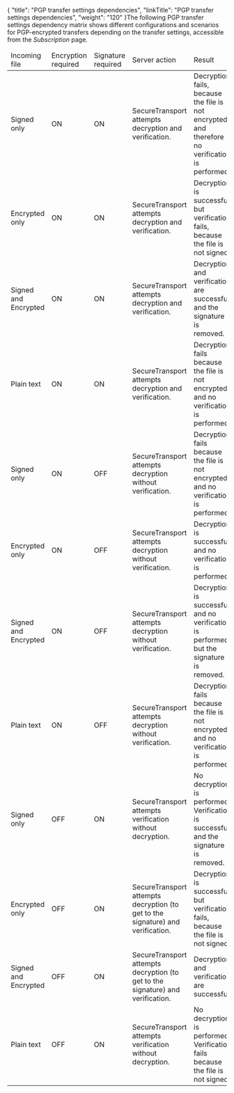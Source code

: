 {
    "title": "PGP transfer settings dependencies",
    "linkTitle": "PGP transfer settings dependencies",
    "weight": "120"
}The following PGP transfer settings dependency matrix shows different configurations and scenarios for PGP-encrypted transfers depending on the transfer settings, accessible from the *Subscription* page.

<table cellspacing="0">
   <col/>
   <col/>
   <col/>
   <col/>
   <col/>
   <col/>
   <thead>
      <tr>
         <td>Incoming file         </td>
         <td>Encryption required         </td>
         <td>Signature required         </td>
         <td>Server action         </td>
         <td>Result         </td>
         <td>Transfer status         </td>
      </tr>
   </thead>
   <tbody>
      <tr>
         <td>Signed only         </td>
         <td>ON         </td>
         <td>ON         </td>
         <td><span>SecureTransport</span> attempts decryption and verification.         </td>
         <td>Decryption fails, because the file is not encrypted, and therefore no verification is performed.         </td>
         <td>Unsuccessful         </td>
      </tr>
      <tr>
         <td>Encrypted only         </td>
         <td>ON         </td>
         <td>ON         </td>
         <td><span>SecureTransport</span> attempts decryption and verification.         </td>
         <td>Decryption is successful, but verification fails, because the file is not signed.         </td>
         <td>Unsuccessful         </td>
      </tr>
      <tr>
         <td>Signed and Encrypted         </td>
         <td>ON         </td>
         <td>ON         </td>
         <td><span>SecureTransport</span> attempts decryption and verification.         </td>
         <td>Decryption and verification are successful, and the signature is removed.         </td>
         <td>Successful         </td>
      </tr>
      <tr>
         <td>Plain text         </td>
         <td>ON         </td>
         <td>ON         </td>
         <td><span>SecureTransport</span> attempts decryption and verification.         </td>
         <td>Decryption fails because the file is not encrypted, and no verification is performed.         </td>
         <td>Unsuccessful         </td>
      </tr>
      <tr>
         <td>Signed only         </td>
         <td>ON         </td>
         <td>OFF         </td>
         <td><span>SecureTransport</span> attempts decryption without verification.         </td>
         <td>Decryption fails because the file is not encrypted, and no verification is performed.         </td>
         <td>Unsuccessful         </td>
      </tr>
      <tr>
         <td>Encrypted only         </td>
         <td>ON         </td>
         <td>OFF         </td>
         <td><span>SecureTransport</span> attempts decryption without verification.         </td>
         <td>Decryption is successful, and no verification is performed.         </td>
         <td>Successful         </td>
      </tr>
      <tr>
         <td>Signed and Encrypted         </td>
         <td>ON         </td>
         <td>OFF         </td>
         <td><span>SecureTransport</span> attempts decryption without verification.         </td>
         <td>Decryption is successful, and no verification is performed, but the signature is removed.         </td>
         <td>Successful         </td>
      </tr>
      <tr>
         <td>Plain text         </td>
         <td>ON         </td>
         <td>OFF         </td>
         <td><span>SecureTransport</span> attempts decryption without verification.         </td>
         <td>Decryption fails because the file is not encrypted, and no verification is performed.         </td>
         <td>Unsuccessful         </td>
      </tr>
      <tr>
         <td>Signed only         </td>
         <td>OFF         </td>
         <td>ON         </td>
         <td><span>SecureTransport</span> attempts verification without decryption.         </td>
         <td>No decryption is performed. Verification is successful and the signature is removed.         </td>
         <td>Successful         </td>
      </tr>
      <tr>
         <td>Encrypted only         </td>
         <td>OFF         </td>
         <td>ON         </td>
         <td><span>SecureTransport</span> attempts decryption (to get to the signature) and verification.         </td>
         <td>Decryption is successful, but verification fails, because the file is not signed.         </td>
         <td>Unsuccessful         </td>
      </tr>
      <tr>
         <td>Signed and Encrypted         </td>
         <td>OFF         </td>
         <td>ON         </td>
         <td><span>SecureTransport</span> attempts decryption (to get to the signature) and verification.         </td>
         <td>Decryption and verification are successful.         </td>
         <td>Successful         </td>
      </tr>
      <tr>
         <td>Plain text         </td>
         <td>OFF         </td>
         <td>ON         </td>
         <td><span>SecureTransport</span> attempts verification without decryption.         </td>
         <td>No decryption is performed. Verification fails because the file is not signed.         </td>
         <td>Unsuccessful         </td>
      </tr>
   </tbody>
</table>
